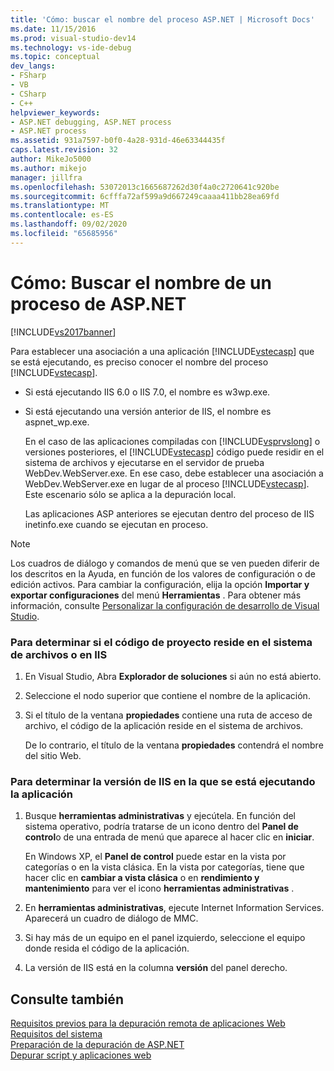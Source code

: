 ```yaml
---
title: 'Cómo: buscar el nombre del proceso ASP.NET | Microsoft Docs'
ms.date: 11/15/2016
ms.prod: visual-studio-dev14
ms.technology: vs-ide-debug
ms.topic: conceptual
dev_langs:
- FSharp
- VB
- CSharp
- C++
helpviewer_keywords:
- ASP.NET debugging, ASP.NET process
- ASP.NET process
ms.assetid: 931a7597-b0f0-4a28-931d-46e63344435f
caps.latest.revision: 32
author: MikeJo5000
ms.author: mikejo
manager: jillfra
ms.openlocfilehash: 53072013c1665687262d30f4a0c2720641c920be
ms.sourcegitcommit: 6cfffa72af599a9d667249caaaa411bb28ea69fd
ms.translationtype: MT
ms.contentlocale: es-ES
ms.lasthandoff: 09/02/2020
ms.locfileid: "65685956"
---
```

# <a name="how-to-find-the-name-of-the-aspnet-process"></a>Cómo: Buscar el nombre de un proceso de ASP.NET
[!INCLUDE[vs2017banner](../includes/vs2017banner.md)]

Para establecer una asociación a una aplicación [!INCLUDE[vstecasp](../includes/vstecasp-md.md)] que se está ejecutando, es preciso conocer el nombre del proceso [!INCLUDE[vstecasp](../includes/vstecasp-md.md)].  
  
- Si está ejecutando IIS 6.0 o IIS 7.0, el nombre es w3wp.exe.  
  
- Si está ejecutando una versión anterior de IIS, el nombre es aspnet_wp.exe.  
  
  En el caso de las aplicaciones compiladas con [!INCLUDE[vsprvslong](../includes/vsprvslong-md.md)] o versiones posteriores, el [!INCLUDE[vstecasp](../includes/vstecasp-md.md)] código puede residir en el sistema de archivos y ejecutarse en el servidor de prueba WebDev.WebServer.exe. En ese caso, debe establecer una asociación a WebDev.WebServer.exe en lugar de al proceso [!INCLUDE[vstecasp](../includes/vstecasp-md.md)]. Este escenario sólo se aplica a la depuración local.  
  
  Las aplicaciones ASP anteriores se ejecutan dentro del proceso de IIS inetinfo.exe cuando se ejecutan en proceso.  
  
> [!NOTE]
> Los cuadros de diálogo y comandos de menú que se ven pueden diferir de los descritos en la Ayuda, en función de los valores de configuración o de edición activos. Para cambiar la configuración, elija la opción **Importar y exportar configuraciones** del menú **Herramientas** . Para obtener más información, consulte [Personalizar la configuración de desarrollo de Visual Studio](https://msdn.microsoft.com/22c4debb-4e31-47a8-8f19-16f328d7dcd3).  
  
### <a name="to-determine-whether-project-code-resides-on-the-file-system-or-iis"></a>Para determinar si el código de proyecto reside en el sistema de archivos o en IIS  
  
1. En Visual Studio, Abra **Explorador de soluciones** si aún no está abierto.  
  
2. Seleccione el nodo superior que contiene el nombre de la aplicación.  
  
3. Si el título de la ventana **propiedades** contiene una ruta de acceso de archivo, el código de la aplicación reside en el sistema de archivos.  
  
     De lo contrario, el título de la ventana **propiedades** contendrá el nombre del sitio Web.  
  
### <a name="to-determine-the-iis-version-under-which-the-application-is-running"></a>Para determinar la versión de IIS en la que se está ejecutando la aplicación  
  
1. Busque **herramientas administrativas** y ejecútela. En función del sistema operativo, podría tratarse de un icono dentro del **Panel de control**o de una entrada de menú que aparece al hacer clic en **iniciar**.  
  
     En Windows XP, el **Panel de control** puede estar en la vista por categorías o en la vista clásica. En la vista por categorías, tiene que hacer clic en **cambiar a vista clásica** o en **rendimiento y mantenimiento** para ver el icono **herramientas administrativas** .  
  
2. En **herramientas administrativas**, ejecute Internet Information Services. Aparecerá un cuadro de diálogo de MMC.  
  
3. Si hay más de un equipo en el panel izquierdo, seleccione el equipo donde resida el código de la aplicación.  
  
4. La versión de IIS está en la columna **versión** del panel derecho.  
  
## <a name="see-also"></a>Consulte también  
 [Requisitos previos para la depuración remota de aplicaciones Web](../debugger/prerequistes-for-remote-debugging-web-applications.md)   
 [Requisitos del sistema](../debugger/aspnet-debugging-system-requirements.md)   
 [Preparación de la depuración de ASP.NET](../debugger/preparing-to-debug-aspnet.md)   
 [Depurar script y aplicaciones web](../debugger/debugging-web-applications-and-script.md)
